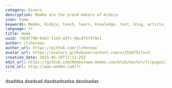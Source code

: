 ```yaml
---
category: Divers
description: Memba are the proud makers of Kidoju
icon: home
keywords: Memba, Kidoju, teach, learn, knowledge, test, blog, article, documentation, ebook, video, webinar, slide
language: fr
title: Home
uuid: 7dbd7790-0ab7-11e5-a5fc-0bc8f37470e1
author: jlchereau
author_url: https://github.com/jlchereau
avatar_url: https://avatars.githubusercontent.com/u/2556751?v=3
creation_date: 2015-05-29T17:12:25Z
edit_url: https://github.com/Memba/www.memba.com/blob/master/fr/pages/index.md
site_url: http://www.memba.com/fr
---
```

dsaddsa
dsadsad
dasdsadsadsa
dasdsadas
